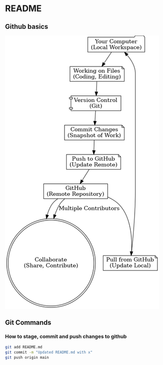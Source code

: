 # README

## Github basics

![GitHub Conceptual Diagram](github_conceptual_diagram.png)

## Git Commands
### How to stage, commit and push changes to github

```bash
git add README.md
git commit -m "Updated README.md with x"
git push origin main

```